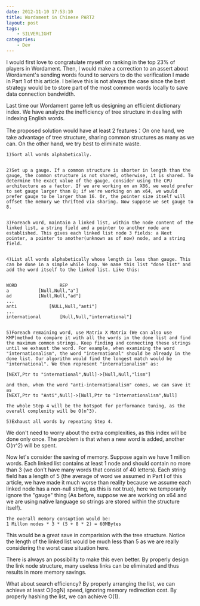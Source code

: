 ```yaml
---
date: 2012-11-10 17:53:10
title: Wordament in Chinese PART2
layout: post
tags:
    - SILVERLIGHT
categories:
    - Dev
---
```


I would first love to congratulate myself on ranking in the top 23% of players in Wordament. Then, I would make a correction to an assert about Wordament's sending words found to servers to do the verification I made in Part 1 of this article. I believe this is not always the case since the best strategy would be to store part of the most common words locally to save data connection bandwidth.

Last time our Wordament game left us designing an efficient dictionary index. We have analyze the inefficiency of tree structure in dealing with indexing English words.

The proposed solution would have at least 2 features：On one hand, we take advantage of tree structure, sharing common structures as many as we can. On the other hand, we try best to eliminate waste.

	1)Sort all words alphabetically.


	2)Set up a gauge. If a common structure is shorter in length than the gauge, the common structure is not shared, otherwise, it is shared. To determine the exact value of the gauge, consider using the CPU architecture as a factor. If we are working on an X86, we would prefer to set gauge larger than 8; if we're working on an x64, we would prefer gauge to be larger than 16. Or, the pointer size itself will offset the memory we thrifted via sharing. Now suppose we set gauge to 8.


	3)Foreach word, maintain a linked list, within the node content of the linked list, a string field and a pointer to another node are established. This gives each linked list node 3 fields: a Next pointer, a pointer to another(unknown as of now) node, and a string field.


	4)List all words alphabetically whose length is less than gauge. This can be done in a simple while loop. We name this list "done list" and add the word itself to the linked list. Like this:


	WORD 				REP
	a			[Null,Null,"a"]
	ad			[Null,Null,"ad"]
	...
	anti			[NULL,Null,"anti"]
	...
	international		[Null,Null,"international"]


	5)Foreach remaining word, use Matrix X Matrix (We can also use KMP)method to compare it with all the words in the done list and find the maximum common strings. Keep finding and connecting these strings until we exhaust the word. For example, when examining the word "internationalism", the word "international" should be already in the done list. Our algorithm would find the longest match would be "international". We then represent "internationalism" as:

	[NEXT,Ptr to "international",Null]->[Null,Null,"lism"]

	and then, when the word "anti-internationalism" comes, we can save it as
	[NEXT,Ptr to "Anti",Null]->[Null,Ptr to "Internationalism",Null]

	The whole Step 4 will be the hotspot for performance tuning, as the overall complexity will be O(n^3).

	5)Exhaust all words by repeating Step 4.

We don't need to worry about the extra complexities, as this index will be done only once. The problem is that when a new word is added, another O(n^2) will be spent.

Now let's consider the saving of memory. Suppose again we have 1 million words. Each linked list contains at least 1 node and should contain no more than 3 (we don't have many words that consist of 40 letters). Each string field has a length of 5 (the average of word we assumed in Part I of this article, we have made it much worse than reality because we assume each linked node has a non-null string, as this is not true), here we temporarily ignore the "gauge" thing (As before, suppose we are working on x64 and we are using native language so strings are stored within the structure itself).

	The overall memory consuption would be:
	1 Millon nodes * 3 * (5 + 8 * 2) = 60MBytes

This would be a great save in comparision with the tree structure. Notice the length of the linked list would be much less than 5 as we are really considering the worst case situation here.

There is always an possibility to make this even better. By properly design the link node structure, many useless links can be eliminated and thus results in more memory savings.


What about search efficiency?
By properly arranging the list, we can achieve at least O(logN) speed, ignoring memory redirection cost. By properly hashing the list, we can achieve O(1).
